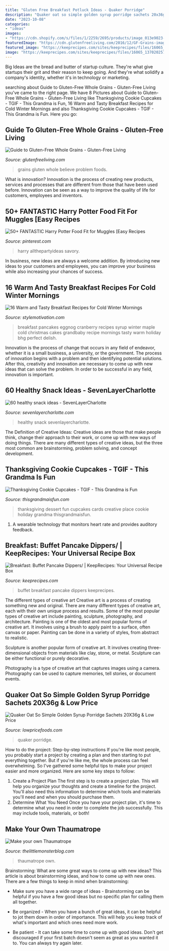 ```yaml
---
title: "Gluten Free Breakfast Potluck Ideas - Quaker Porridge"
description: "Quaker oat so simple golden syrup porridge sachets 20x36g &amp; low price"
date: "2023-10-08"
categories:
- "ideas"
images:
- "https://cdn.shopify.com/s/files/1/2259/2695/products/image_013e9023-1613-4c8d-9ebc-a4845ea852c3_1024x1024.jpg?v=1571609455"
featuredImage: "https://cdn.glutenfreeliving.com/2016/12/GF-Grains-image.jpg"
featured_image: "https://keeprecipes.com/sites/keeprecipes/files/16065_1370202576_0.jpg"
image: "https://keeprecipes.com/sites/keeprecipes/files/16065_1370202576_0.jpg"
---
```



Big Ideas are the bread and butter of startup culture. They're what give startups their grit and their reason to keep going. And they're what solidify a company's identity, whether it's in technology or marketing.

	

		
searching about Guide to Gluten-Free Whole Grains - Gluten-Free Living you've came to the right page. We have 8 Pictures about Guide to Gluten-Free Whole Grains - Gluten-Free Living like Thanksgiving Cookie Cupcakes - TGIF - This Grandma is Fun, 16 Warm and Tasty Breakfast Recipes for Cold Winter Mornings and also Thanksgiving Cookie Cupcakes - TGIF - This Grandma is Fun. Here you go:
		
    
## Guide To Gluten-Free Whole Grains - Gluten-Free Living

<img loading=lazy src="https://cdn.glutenfreeliving.com/2016/12/GF-Grains-image.jpg" onerror="this.onerror=null;this.src='https://tse4.mm.bing.net/th?id=OIP.qL816xnc4uGmQcJ70Ss3dAHaDo&amp;pid=15.1';" alt="Guide to Gluten-Free Whole Grains - Gluten-Free Living">

_Source: glutenfreeliving.com_

>grains gluten whole believe problem foods. 

	

What is innovation?
Innovation is the process of creating new products, services and processes that are different from those that have been used before. Innovation can be seen as a way to improve the quality of life for customers, employees and inventors.

    
## 50+ FANTASTIC Harry Potter Food Fit For Muggles [Easy Recipes

<img loading=lazy src="https://i.pinimg.com/736x/47/d0/49/47d049fb69032c4c419723eea271f891.jpg" onerror="this.onerror=null;this.src='https://tse3.mm.bing.net/th?id=OIP.r1X5waEMfzkI0aOi42ultgHaO0&amp;pid=15.1';" alt="50+ FANTASTIC Harry Potter Food Fit for Muggles [Easy Recipes">

_Source: pinterest.com_

>harry allthepartyideas savory. 

	

In business, new ideas are always a welcome addition. By introducing new ideas to your customers and employees, you can improve your business while also increasing your chances of success.

    
## 16 Warm And Tasty Breakfast Recipes For Cold Winter Mornings

<img loading=lazy src="http://www.stylemotivation.com/wp-content/uploads/2015/01/winter-breakfast-3.jpg" onerror="this.onerror=null;this.src='https://tse4.mm.bing.net/th?id=OIP.FJqYXfLufwDQbCIpIiobkAHaLH&amp;pid=15.1';" alt="16 Warm and Tasty Breakfast Recipes for Cold Winter Mornings">

_Source: stylemotivation.com_

>breakfast pancakes eggnog cranberry recipes syrup winter maple cold christmas cakes grandbaby recipe mornings tasty warm holiday bhg perfect delish. 

	

Innovation is the process of change that occurs in any field of endeavor, whether it is a small business, a university, or the government. The process of innovation begins with a problem and then identifying potential solutions. After this, creativity and innovation are necessary to come up with new ideas that can solve the problem. In order to be successful in any field, innovation is important.

    
## 60 Healthy Snack Ideas - SevenLayerCharlotte

<img loading=lazy src="http://sevenlayercharlotte.com/wp-content/uploads/2018/08/IMG_5790-667x1000.jpg" onerror="this.onerror=null;this.src='https://tse2.mm.bing.net/th?id=OIP.UDgY1XkXFWjN0jSdr5gs2gHaLG&amp;pid=15.1';" alt="60 healthy snack ideas - SevenLayerCharlotte">

_Source: sevenlayercharlotte.com_

>healthy snack sevenlayercharlotte. 

	

The Definition of Creative Ideas:
Creative ideas are those that make people think, change their approach to their work, or come up with new ways of doing things. There are many different types of creative ideas, but the three most common are brainstorming, problem solving, and concept development.

    
## Thanksgiving Cookie Cupcakes - TGIF - This Grandma Is Fun

<img loading=lazy src="https://www.thisgrandmaisfun.com/wp-content/uploads/2016/10/thanksgiving-cookie-cupcakes6.jpg" onerror="this.onerror=null;this.src='https://tse4.mm.bing.net/th?id=OIP.9HQRr52p65tfX_5AsYd_hgHaLG&amp;pid=15.1';" alt="Thanksgiving Cookie Cupcakes - TGIF - This Grandma is Fun">

_Source: thisgrandmaisfun.com_

>thanksgiving dessert fun cupcakes cards creative place cookie holiday grandma thisgrandmaisfun. 

	

1. A wearable technology that monitors heart rate and provides auditory feedback.

    
## Breakfast: Buffet Pancake Dippers/ | KeepRecipes: Your Universal Recipe Box

<img loading=lazy src="https://keeprecipes.com/sites/keeprecipes/files/16065_1370202576_0.jpg" onerror="this.onerror=null;this.src='https://tse3.mm.bing.net/th?id=OIP.lEgrDTf8Gy5TtLz2BF9UNgHaLH&amp;pid=15.1';" alt="Breakfast: Buffet Pancake Dippers/ | KeepRecipes: Your Universal Recipe Box">

_Source: keeprecipes.com_

>buffet breakfast pancake dippers keeprecipes. 

	

The different types of creative art
Creative art is a process of creating something new and original. There are many different types of creative art, each with their own unique process and results. Some of the most popular types of creative art include painting, sculpture, photography, and architecture.
Painting is one of the oldest and most popular forms of creative art. It involves using a brush to apply paint to a surface, often canvas or paper. Painting can be done in a variety of styles, from abstract to realistic.

Sculpture is another popular form of creative art. It involves creating three-dimensional objects from materials like clay, stone, or metal. Sculpture can be either functional or purely decorative.

Photography is a type of creative art that captures images using a camera. Photography can be used to capture memories, tell stories, or document events.

    
## Quaker Oat So Simple Golden Syrup Porridge Sachets 20X36g &amp; Low Price

<img loading=lazy src="https://cdn.shopify.com/s/files/1/2259/2695/products/image_013e9023-1613-4c8d-9ebc-a4845ea852c3_1024x1024.jpg?v=1571609455" onerror="this.onerror=null;this.src='https://tse3.mm.bing.net/th?id=OIP.hLRdffJ_6_TlzAi24Lbs_wHaJ4&amp;pid=15.1';" alt="Quaker Oat So Simple Golden Syrup Porridge Sachets 20X36g &amp; Low Price">

_Source: lowpricefoods.com_

>quaker porridge. 

	

How to do the project: Step-by-step instructions
If you're like most people, you probably start a project by creating a plan and then starting to put everything together. But if you're like me, the whole process can feel overwhelming. So I've gathered some helpful tips to make your project easier and more organized. Here are some key steps to follow:
1. Create a Project Plan 
The first step is to create a project plan. This will help you organize your thoughts and create a timeline for the project. You'll also need this information to determine which tools and materials you'll need and when you should purchase them. 
2. Determine What You Need 
Once you have your project plan, it's time to determine what you need in order to complete the job successfully. This may include tools, materials, or both! 

    
## Make Your Own Thaumatrope

<img loading=lazy src="https://www.thelittlemonsterblog.com/wp-content/uploads/2015/02/DSC_0159-1.jpg" onerror="this.onerror=null;this.src='https://tse2.mm.bing.net/th?id=OIP.h5XdQiL-QPsD5j4QSeUxJQHaE5&amp;pid=15.1';" alt="Make your own Thaumatrope">

_Source: thelittlemonsterblog.com_

>thaumatrope own. 

	

Brainstorming: What are some great ways to come up with new ideas?
This article is about brainstorming ideas, and how to come up with new ones. There are a few things to keep in mind when brainstorming: 
- Make sure you have a wide range of ideas - Brainstorming can be helpful if you have a few good ideas but no specific plan for calling them all together. 

- Be organized - When you have a bunch of great ideas, it can be helpful to jot them down in order of importance. This will help you keep track of what's important and which ones need more work. 

- Be patient - It can take some time to come up with good ideas. Don't get discouraged if your first batch doesn't seem as great as you wanted it to. You can always try again later.

